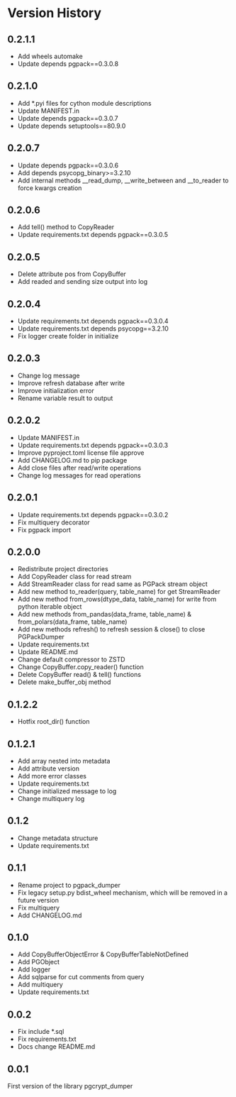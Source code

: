 # Version History

## 0.2.1.1

* Add wheels automake
* Update depends pgpack==0.3.0.8

## 0.2.1.0

* Add *.pyi files for cython module descriptions
* Update MANIFEST.in
* Update depends pgpack==0.3.0.7
* Update depends setuptools==80.9.0

## 0.2.0.7

* Update depends pgpack==0.3.0.6
* Add depends psycopg_binary>=3.2.10
* Add internal methods __read_dump, __write_between and __to_reader to force kwargs creation

## 0.2.0.6

* Add tell() method to CopyReader
* Update requirements.txt depends pgpack==0.3.0.5

## 0.2.0.5

* Delete attribute pos from CopyBuffer
* Add readed and sending size output into log

## 0.2.0.4

* Update requirements.txt depends pgpack==0.3.0.4
* Update requirements.txt depends psycopg==3.2.10
* Fix logger create folder in initialize

## 0.2.0.3

* Change log message
* Improve refresh database after write
* Improve initialization error
* Rename variable result to output

## 0.2.0.2

* Update MANIFEST.in
* Update requirements.txt depends pgpack==0.3.0.3
* Improve pyproject.toml license file approve
* Add CHANGELOG.md to pip package
* Add close files after read/write operations
* Change log messages for read operations

## 0.2.0.1

* Update requirements.txt depends pgpack==0.3.0.2
* Fix multiquery decorator
* Fix pgpack import

## 0.2.0.0

* Redistribute project directories
* Add CopyReader class for read stream
* Add StreamReader class for read same as PGPack stream object
* Add new method to_reader(query, table_name) for get StreamReader
* Add new method from_rows(dtype_data, table_name) for write from python iterable object
* Add new methods from_pandas(data_frame, table_name) & from_polars(data_frame, table_name)
* Add new methods refresh() to refresh session & close() to close PGPackDumper
* Update requirements.txt
* Update README.md
* Change default compressor to ZSTD
* Change CopyBuffer.copy_reader() function
* Delete CopyBuffer read() & tell() functions
* Delete make_buffer_obj method

## 0.1.2.2

* Hotfix root_dir() function

## 0.1.2.1

* Add array nested into metadata
* Add attribute version
* Add more error classes
* Update requirements.txt
* Change initialized message to log
* Change multiquery log

## 0.1.2

* Change metadata structure
* Update requirements.txt

## 0.1.1

* Rename project to pgpack_dumper
* Fix legacy setup.py bdist_wheel mechanism, which will be removed in a future version
* Fix multiquery
* Add CHANGELOG.md

## 0.1.0

* Add CopyBufferObjectError & CopyBufferTableNotDefined
* Add PGObject
* Add logger
* Add sqlparse for cut comments from query
* Add multiquery
* Update requirements.txt

## 0.0.2

* Fix include *.sql
* Fix requirements.txt
* Docs change README.md

## 0.0.1

First version of the library pgcrypt_dumper
